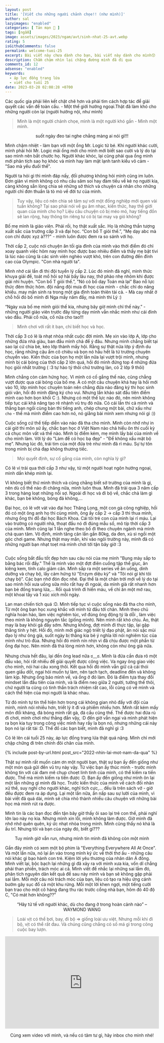 ```yaml
---
layout: post
title: '[Viết cho những người chảnh chọe!! (như mình)]'
author: sal
lazyimages: "enabled"
categories: [ Tản mạn 📓 ]
tags: [ngẫm]
image: assets/images/2023/ngam/avt/sinh-nhat-25-avt.webp
rating: 5
isGithubComments: false
permalink: welcome-tuoi-25
excerpt: Bài viết này chưa dành cho bạn, bài viết này dành cho mình😚
description: Chầm chậm nhìn lại chặng đường mình đã đi qua
comments_id: 12
adsense: "enabled"
keywords:
  - áp lực đồng trang lứa
  - viết cho tuổi 25
date: 2023-03-28 02:08:28 +0700
---
```


Các quốc gia phải liên kết chặt chẽ hơn và phải tìm cách hợp tác để giải quyết các vấn đề toàn cầu. - Một thế giới hướng ngoại.Thật đã làm khó cho những người còn lại (người hướng nội, như mình)

> Mình là một người chảnh chọe, mình là một người khó gần - Mình một mình.

<div class="content" style="text-align:center; ">
<img data-src="../../assets/images/2023/ngam/meo-chanh-choe.webp" class=" lazyload img-thumb lazyimg " /><br><span class="image-caption">suốt ngày đeo tai nghe chẳng màng ai nói gì!!!</span></div>

Mình chậm nhiệt - làm bạn với một ồng Mr. Logic từ bé. Khi người khác cười, mình phải hỏi Mr. Logic mãi ổng mới cho mình mới biết sao cười và lý do tại sao mình nên bắt chước họ. Người khác khóc, lại cũng phải qua ổng mình mới phân tích sao họ khóc và mình hay làm mặt lạnh tanh kiểu vô cảm - "Sao mà yếu đuối thế".

Người ta hỏi gì thì mình đáp nấy, đối phương không hỏi mình cũng im luôn. Đơn giản vì mình không có nhu cầu săm soi hay đàm tiếu về kẻ nọ người kia, càng không sẵn lòng chia sẻ những sở thích và chuyện cá nhân cho những người chỉ đơn thuần là tò mò về đời tư của mình.

> Tuy vậy, liệu có nên chia sẻ tâm sự với một đồng nghiệp mới quen vài tuần không? Tại sao phải nói về gu âm nhạc, kiến thức, hay thế giới quan của mình cho họ? Liệu câu chuyện có bị méo mó, hay tiếng đồn sẽ lan rộng, hay thông tin riêng tư có bị tai may vạ gió không?

Bố mẹ mình là giáo viên. Phải rồi, họ thật xuất sắc. Họ là những thần tượng xuất sắc của trường cấp 3 và đại học. “Con bố T giỏi thế.”, "Mẹ dạy abc mà con chỉ được xyz à???" - mình luôn được đem ra so sánh với họ.

Thời cấp 2, cuộc nói chuyện ăn tối gia đình của mình vào thời điểm đó chỉ xoay quanh việc hôm nay mình học được bao nhiêu điểm và thấy mẹ bật tivi là lúc nào cũng là các sinh viên nghèo vượt khó, trên con đường đến đỉnh cao của Olympic. "Con nhà người ta".

Mình nhớ cái lần đi thi đội tuyển lý cấp 2. Lúc đó mình đã nghĩ, mình thức khuya giải đề, toát mồ hôi sợ hãi bấy lâu nay, thở phào nhẹ nhõm khi được giải nhì huyện. “Con bố T giỏi thế.”, "Nó có bố dạy Toán mà lại" Bao nỗ lực thức đêm thức hôm. đội nắng đội mưa đi học của mình - chắc chỉ do năng khiếu. may mắn sinh ra trong một gia đình toàn thiên tài cả. - Mà cay nhất ở chỗ hồi đó bố mình đi Nga mấy năm đấy, mà mình thi Lý :)

“Ngày xưa bố mẹ mình giỏi thế kia, nhưng bây giờ mình chỉ thế này.” - những người giáo viên trước đây từng dạy mình vẫn nhắc mình như cái đinh vào đầu. Phải cố nữa, cố nữa cho tao!!!

> Mình chơi với rất ít bạn, chỉ biết học và học.

Thời cấp 3 có lẽ là nhạt nhòa nhất cuộc đời mình. Mẹ xin vào lớp A, lớp cho những đứa nhà giàu, ban đầu mình chả để ý đâu. Nhưng mình chẳng biết tại sao lại cứ chia bè, kéo lớp thành mấy hội. Rằng sự thật nửa lớp ý định du học, rằng những cậu ấm cô chiêu và bọn nó hầu hết là từ trường chuyên chuyển vào. Kiến thức của bọn họ một lần nữa lại vượt trội mình, nhưng mình bị cái bóng của thời cấp 2 lớn quá, hồi đó mình đứng top 4 những đứa học giỏi nhất trường ( :3 tự hào tý thôi chứ trường làn, có 2 lớp 9 thôi)

Mình chẳng còn cảm hứng học. Vì mình có cố gắng thế nào, cũng chẳng vượt được qua cái bóng của bố mẹ. À có một câu chuyện khá hay là hồi mới vào 10, lớp mình học chuyên toán nên chẳng đứa nào đăng ký thi học sinh giỏi văn, hồi đó mình đăng ký cho vui. Nhưng lần khảo sát đầu tiên điểm mình cao hơn bọn khối C :). Nhưng có một thế lực nào đó, nên mình không tiếp tục cái khả năng tạo rẽ nhánh vũ trụ đó nữa. Có cái lần thi cả mình và thằng bạn ngồi cùng bàn thi tiếng anh, chép chung một bài, chữ xấu như `cho` - thế mà mình điểm cao hơn nó, nó giằng bài mình xem nhưng nói gì :))

Cuộc sống cứ thể tiếp diễn vào nào đã tha cho mình. Mình còn nhớ như in cái giờ thi môn sử ấy, chắc bạn học ở Việt Nam nào chả hiểu ôn thi cuối kỳ cả chục môn vất vả thế nào. Mình bị điểm kém, mẹ mình lấy bài của mình về cho mình làm. Với lý do "Làm để có học bạ đẹp" - "Để không xấu mặt bộ mẹ". Nhưng lúc đó, trái tim của một đứa trẻ như mình đã rỉ máu. Sự tự tôn trong mình bị chà đạp không thương tiếc.

> Mọi quyết định, sự cố gắng của mình, còn nghĩa lý gì?

Có lẽ vì trải qua thời cấp 3 như vậy, từ một người hoạt ngôn hướng ngoại, mình dần khép mình lại.

Vì không biết thứ mình thích và cũng chằng biết sở trường của mình là gì, nên dù cố thế nào đi chăng nữa, mình luôn thua. Mình đã trải qua 3 năm cấp 3 trong hàng loạt những nỗi sợ. Ngoài đi học và đi bộ về, chắc chả làm gì khác, bạn bè không, bóng đá không,...

Đại học, có lẽ vớt vát vào đại học Thăng Long, một con gà công nghiệp, hồi đó có một ông anh họ thi cùng mình, ông ấy cấp 2 -> cấp 3 thì thua mình, nhưng ổng thi đỗ đại học Bách Khoa. Cái tôi trẻ con của mình lại rỉ máu. Lại vào trường có người nhà, thoạt đầu nó đi đúng mẫu số, mô típ thời cấp 3 của mình. Mình cũng lại 1 lần nghe theo bố đi theo chuyên ngành mà mình chả quan tâm. Vô định, mình tăng cân lần gần 80kg, da đen, xù sì ngồi một góc chơi game. Nhưng thật may mắn, khi vào ngôi trường này, mình đã có những người bạn nhạt toẹt mà mình chơi tới tận bây giờ :3


<div class="content" style="text-align:center; ">
<img data-src="../../assets/images/2023/ngam/lop-dai-hoc.webp" class=" lazyload img-thumb lazyimg " /><br></div>

Cuộc sống bắt đầu tốt đẹp hơn sau câu nói của mẹ mình "Bụng mày sắp to bằng bác rồi đấy." Thế là mình vào một đợt điên cuồng tập thể giục, ăn kiêng kem, tính calo giảm cân. Mình sắp ra một series về ăn uống, dinh dưỡng và chạy bộ, lấy cảm hứng từ "Enzym diệu kỳ" và "Tôi nói gì khi tôi chạy bộ". Các bạn nhớ đón đọc nhé. Đại thể là một chân trời mới về lý do tại sao mình hồi xưa uống sữa milo rất hay đi ngoài, da mình già rất nhanh hơn bạn bè đồng trang lứa,... Rồi quá trình đi hiến máu, về chỉ ăn một mớ rau, một khoai tây và 1 xúc xích mỗi ngày.

Lan man chiến tích quá :D. Mình tiếp tục vì cuộc sống nào đã tha cho mình, Từ một ông bạn học xung khắc với mình từ đầu tới chân. Mình theo chủ nghĩa hoàn hảo, làm việc nghiêm túc, vớ đúng ông động tý là dỗi , làm việc theo mình là không nguyên tắc (giống mình). Nên mình rất khó chịu. Ào, thật may là bay khỏi gã đấy sớm. Nhưng khổng, đợt mình đi thực tập, lại gặp thằng tính y hệt. Hồi đó, mình mới giác ngộ triết lý đạo phật, ăn nói sặc mùi đạo lý như ông già, suốt ngày bị thằng kia bẻ ý nghĩa lời nói nghiêm túc của mình như trò đùa. Nhưng hồi đó mình nín nhịn vì đã chịu được một phần từ ổng đại học. Nên mình đã thả lỏng mình hơn, không còn như ông già nữa.

Nhưng chưa hết đâu, lại đến ông lead nữa ಠ﹏ಠ. Mình là đứa cần đưa rõ một đầu vào, hỏi rất nhiều để giải quyết được công việc. Va ngay ông giao việc cho mình, nói hai câu xong thôi. Kết qua hồi đó mình vẫn giữ cả cái thói quen giấu dốt, ngại hỏi muốn tự làm, nên tạch tạch, deadline đến và không làm kịp. Nhưng ổng bảo mình về, và ổng ở đó làm. Đó là điểm tựa thay đổi mindset lần đầu tiên của mình, và là điểm neo giữa 2 người, tưởng thế thôi, chứ người ta cũng có tinh thần trách nhiệm rất cao, lỗi cũng có về mình và cách thể hiện của mọi người là khác nhau.

Từ đó mình tự tin thể hiện hơn trong cái không gian nhỏ đấy với đội của mình, mình nói nhiều hơn, triết lý ít đi và phiếm nhiều hơn. Mình rất kém mấy môn đối kháng, đá bóng mình rất gà, đá cầu cũng thế. Thế được hai đứa rủ đi chơi, mình chơi như thằng đần vậy, :D đến giờ vẫn ngại và mình phát hiện ra bọn kia tuy trong công việc mình hay rầy la bọn nó, nhưng những cái này bọn nó lại rất tài :D. Thế đố các bạn biết, mình đã nghĩ gì :3

Có lẽ lên cái tuổi 25 này, áp lực đồng trang lứa thật quá nặng. Mình chỉ mới chập chững đi trên chính đôi chân của mình.

{% include post-by-url.html post_src="2022-nhin-lai-mot-nam-da-qua" %}

Thật sự mình rất muốn cám ơn một người bạn, thật sự bạn ấy đến giống như một món quà gửi đến vũ trụ này vậy. Từ việc bạn ấy thúc mình - trước mình không tin với cái đam mê chụp choẹt linh tinh của mình, có thể kiếm ra tiền được. Thế mà mình kiếm ra tiền được :D. Bạn ấy đến giống như mình ôn lại một lần những gì mình đã học. Trước kiến thức của mình về cách đối nhân xử thế, suy nghĩ cho người khác, nghĩ tích cực,... đều là trên sách vở - giờ đều được đem ra áp dụng. Lại một lần nữa, ẩn nấp sau sự lười của mình, vì bài viết đã quá dài, mình sẽ chia nhỏ thành nhiều câu chuyện với những bài học mà mình rút ra được.

Mình tin là các bạn đọc đến tận bây giờ thấy ôi sao lại trẻ con thế, phải nghĩ lớn lao này nọ kia. Nhưng mình xin lỗi, mình không làm được. Giờ mình đã nhớ nhớ quên quên, ký ức nhạt nhòa trong mình. Mình cũng thấy nó khá là ấu trĩ. Nhưng tôi và bạn của ngày đó, biết gì???

<div class="content" style="text-align:center; ">
<img data-src="../../assets/images/2023/ngam/sinh-nhat-25-san-sang.webp" class=" lazyload img-thumb lazyimg " /><br><span class="image-caption">Tuy mình giờ vẫn run, nhưng mình tin mình đã không còn một mình</span></div>

Gần đây mình có xem một bộ phim là "Everything Everywhere All At Once". Và một lần nữa, nó lại ấn vào trong mình ký ức về thời thơ ấu - những câu nói khác gì bạo hành con trẻ. Kiệm lời yêu thương của nhân dân Á đông. Mình viết lại, bộc bạch lại những gì đã xảy ra với mình xưa kia, vốn dĩ chẳng phải than phiền, trách móc ai cả. Mình viết để nhắc lại những sai lầm đó, phân tích nguyên dân kết quả để sau này mình và bạn sẽ không gặp phải sai lầm. Mỗi một câu nói trách móc của bạn, liệu có tạo ra hiệu ứng cánh bướm gây sục đổ cả một khu rừng. Mỗi một lời khen ngợi, một tiếng cười bạn trao cho một cô hàng đang thu rác trước cổng nhà bạn, hôm đó 40 độ C, "Có mát hơn không??"

<div class="content" style="text-align:center; ">
<img data-src="../../assets/images/2023/ngam/tu-te-voi-nguoi-khac.webp" class=" lazyload img-thumb lazyimg " /><br><span class="image-caption">“Hãy tử tế với người khác, dù cho đang ở trong hoàn cảnh nào” – WAYMOND WANG</span></div>

> Loài vịt có thể bơi, bay, đi bộ => giống loài ưu việt. Nhưng mỗi khi đi bộ, vịt có thể rất đau. Và chúng cũng chẳng có số má gì trong công cuộc bay lượn.

<div>
<div class="video-container">
<iframe width="1451" height="613" src="https://www.youtube.com/embed/GMKryjazGO8" title="Origin | CGI Animated Short Film | The One Academy" frameborder="0" allow="accelerometer; autoplay; clipboard-write; encrypted-media; gyroscope; picture-in-picture; web-share" allowfullscreen></iframe><br>
</div>
<p style="text-align:center; ">Cùng xem video với mình, và nếu có tâm tư gì, hãy inbox cho mình nhé!</p>
</div>



<style>
iframe{margin:auto;display:block}.video-container{position:relative;padding-bottom:56.25%}.video-container iframe{position:absolute;top:0;left:0;width:100%;height:100%}.video{aspect-ratio:16/9;width:100%}
</style>
